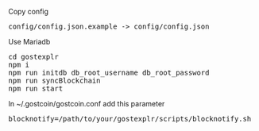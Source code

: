 Copy config
<pre>
config/config.json.example -> config/config.json
</pre>

Use Mariadb
<pre>
cd gostexplr
npm i
npm run initdb db_root_username db_root_password
npm run syncBlockchain
npm run start
</pre>

In ~/.gostcoin/gostcoin.conf add this parameter
<pre>
blocknotify=/path/to/your/gostexplr/scripts/blocknotify.sh
</pre>
